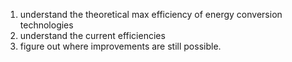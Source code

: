 
1. understand the theoretical max efficiency of energy conversion technologies
2. understand the current efficiencies
3. figure out where improvements are still possible. 
